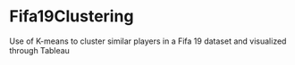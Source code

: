 # Fifa19Clustering
Use of K-means to cluster similar players in a Fifa 19 dataset and visualized through Tableau
